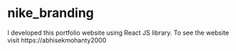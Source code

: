 # nike_branding
I developed this portfolio website using React JS library. To see the website visit https://abhisekmohanty2000
